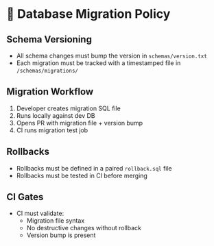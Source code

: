 # 🧱 Database Migration Policy

## Schema Versioning
- All schema changes must bump the version in `schemas/version.txt`
- Each migration must be tracked with a timestamped file in `/schemas/migrations/`

## Migration Workflow
1. Developer creates migration SQL file
2. Runs locally against dev DB
3. Opens PR with migration file + version bump
4. CI runs migration test job

## Rollbacks
- Rollbacks must be defined in a paired `rollback.sql` file
- Rollbacks must be tested in CI before merging

## CI Gates  
- CI must validate: 
  - Migration file syntax 
  - No destructive changes without rollback
  - Version bump is present
